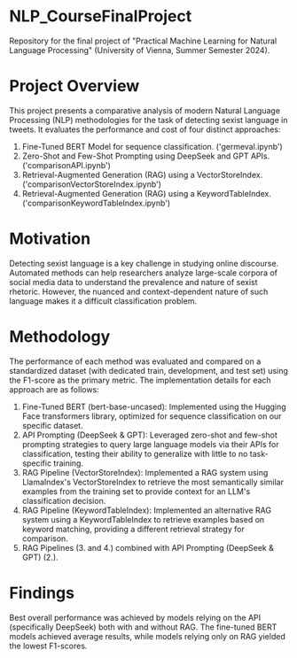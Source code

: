 # NLP_CourseFinalProject
Repository for the final project of "Practical Machine Learning for Natural Language Processing" (University of Vienna, Summer Semester 2024).

# Project Overview
This project presents a comparative analysis of modern Natural Language Processing (NLP) methodologies for the task of detecting sexist language in tweets. It evaluates the performance and cost of four distinct approaches:

  1. Fine-Tuned BERT Model for sequence classification. ('germeval.ipynb')
  2. Zero-Shot and Few-Shot Prompting using DeepSeek and GPT APIs. ('comparisonAPI.ipynb')
  3. Retrieval-Augmented Generation (RAG) using a VectorStoreIndex. ('comparisonVectorStoreIndex.ipynb')
  4. Retrieval-Augmented Generation (RAG) using a KeywordTableIndex. ('comparisonKeywordTableIndex.ipynb')

# Motivation 
Detecting sexist language is a key challenge in studying online discourse. Automated methods can help researchers analyze large-scale corpora of social media data to understand the prevalence and nature of sexist rhetoric. However, the nuanced and context-dependent nature of such language makes it a difficult classification problem. 

# Methodology
The performance of each method was evaluated and compared on a standardized dataset (with dedicated train, development, and test set) using the F1-score as the primary metric. The implementation details for each approach are as follows:

  1. Fine-Tuned BERT (bert-base-uncased): Implemented using the Hugging Face transformers library, optimized for sequence classification on our specific dataset.
  2. API Prompting (DeepSeek & GPT): Leveraged zero-shot and few-shot prompting strategies to query large language models via their APIs for classification, testing their ability to generalize with little to no task-specific training.
  3. RAG Pipeline (VectorStoreIndex): Implemented a RAG system using LlamaIndex's VectorStoreIndex to retrieve the most semantically similar examples from the training set to provide context for an LLM's classification decision.
  4. RAG Pipeline (KeywordTableIndex): Implemented an alternative RAG system using a KeywordTableIndex to retrieve examples based on keyword matching, providing a different retrieval strategy for comparison.
  5. RAG Pipelines (3. and 4.) combined with API Prompting (DeepSeek & GPT) (2.).

# Findings
Best overall performance was achieved by models relying on the API (specifically DeepSeek) both with and without RAG. The fine-tuned BERT models achieved average results, while models relying only on RAG yielded the lowest F1-scores.


